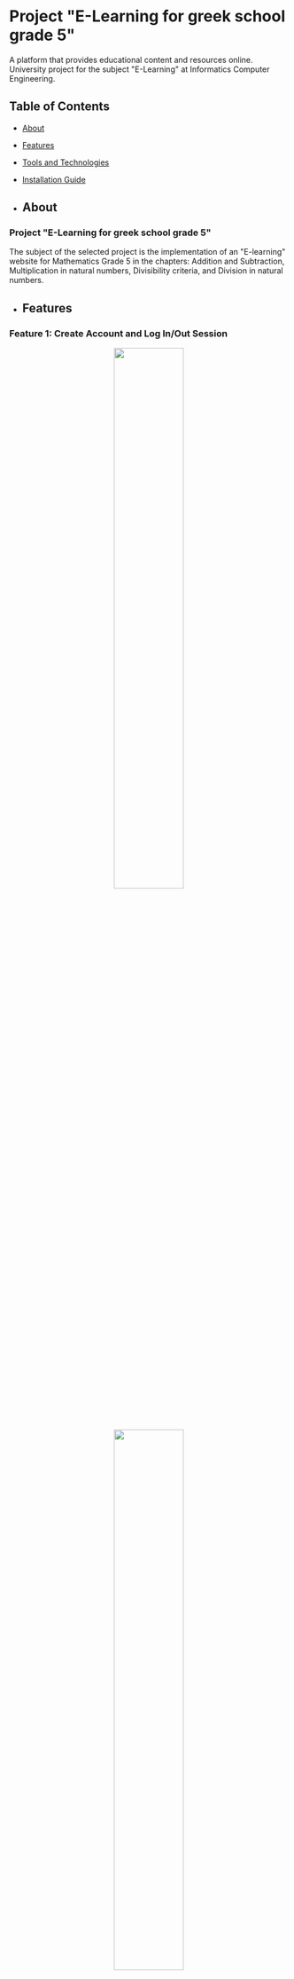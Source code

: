 # Project "E-Learning for greek school grade 5"
A platform that provides educational content and resources online. University project for the subject "E-Learning" at Informatics Computer Engineering.

## Table of Contents
- [About](#about)
- [Features](#features)
- [Tools and Technologies](#tools-and-technologies)
- [Installation Guide](#installation-guide)

- ## About

### Project "E-Learning for greek school grade 5"

The subject of the selected project is the implementation of an "E-learning" website for Mathematics Grade 5 in the chapters: Addition and Subtraction, Multiplication in natural numbers, Divisibility criteria, and Division in natural numbers.

- ## Features

### Feature 1: Create Account and Log In/Out Session

<div align="center">
  <img src="https://github.com/PaolaVlsc/E-Learning_WebsitePlatform/assets/87998374/ed840eb4-2bee-4a27-bbf2-4d36af19d999" width="50%">
  <img src="https://github.com/PaolaVlsc/E-Learning_WebsitePlatform/assets/87998374/22353fcf-bff2-4cd5-84ce-993a1b94f0bb" width="50%">
</div>

### Feature 2: Maths Chapters to Study

<div align="center">
  <img src="https://github.com/PaolaVlsc/E-Learning_WebsitePlatform/assets/87998374/184eb1d8-187a-46ab-bdf2-444c9bded19d" width="50%">
  <img src="https://github.com/PaolaVlsc/E-Learning_WebsitePlatform/assets/87998374/5932aa5b-21fe-4790-b47a-53552642451d" width="50%">
  <img src="https://github.com/PaolaVlsc/E-Learning_WebsitePlatform/assets/87998374/4f14421d-3f49-4020-8b88-c2cbb9b37a2c" width="50%">
</div>

### Feature 3: Quiz Tests to Challenge Your Knowledge

<div align="center">
  <img src="https://github.com/PaolaVlsc/E-Learning_WebsitePlatform/assets/87998374/25de3f2b-d89c-4e2d-be0c-4842cee77bfc" width="50%">
  <img src="https://github.com/PaolaVlsc/E-Learning_WebsitePlatform/assets/87998374/e2f0d1ee-3e89-4cc4-9362-a26e9d4fe1bd" width="50%">
</div>

### Feature 4: Statistics

<div align="center">
  <img src="https://github.com/PaolaVlsc/E-Learning_WebsitePlatform/assets/87998374/3dd16dcd-f4ee-4f9d-b3bd-24ea93f9a5be" width="50%">
  <img src="https://github.com/PaolaVlsc/E-Learning_WebsitePlatform/assets/87998374/3125c60a-2314-45e5-962c-c2727e7d2e1c" width="50%">
  <img src="https://github.com/PaolaVlsc/E-Learning_WebsitePlatform/assets/87998374/131f913f-81fc-4a90-a4e8-a52c6c53f057" width="50%">
</div>

### Feature 5: Games

<div align="center">
  <img src="https://github.com/PaolaVlsc/E-Learning_WebsitePlatform/assets/87998374/c19e6a3f-d3db-47be-9b1e-bd7774813a7f" width="50%">
</div>

- ## Tools and Technologies

### Development Tools

- **App**: Web Application
- **IDE**: IntelliJ JetBrains 2021.3.2
- **Application Server**: Glassfish 6.2.5
- **JDK**: 17 Open Oracle
- **Version**: Jakarta EE 9
- **GitHub Repository**: [ProjectEL](https://github.com/SofiaBili/Project-E-Learning-Platform)
- **Database**: MariaDB 2.7.0

- ## Technologies Used

#### Front End

- HTML5
- CSS
- JavaScript

#### Back End

- MySQL
- phpMyAdmin
- Java Servlet

## Installation Guide

### Prerequisites

Before you get started with this project, please make sure you have the following prerequisites in place:

- **Web Development Tools**:
  - [Glassfish](https://javaee.github.io/glassfish/) (Version 6.2.5) as your application server.
  - [MariaDB](https://mariadb.org/) (Version 2.7.0) for the database. "ProjectEL.sql" is provided in the project. Make sure to import it on your database.

Make sure to install and configure these tools and technologies properly before proceeding with the project.

### Installation

- Clone this repository to your local development environment using `git clone`.

#### Step 1: Open your project in IntelliJ app
<div align="center">
  <img src="https://github.com/PaolaVlsc/E-Learning_Website-coauthor/assets/87998374/8c3ba5fb-76c9-4aa1-a44e-68e26af8e981" width="50%">
</div>

#### Step 2: Configure Server in IntelliJ
- Add Configuration

<div align="center">
  <img src="https://github.com/PaolaVlsc/E-Learning_Website-coauthor/assets/87998374/e94f6226-a01f-4407-afd2-263e10c8f9bf" width="50%">
</div>

- Add new -> GlassFish Server -> Local

<div align="center">
  <img src="https://github.com/PaolaVlsc/E-Learning_Website-coauthor/assets/87998374/e8ead970-b40d-401f-a09c-e1dbf99ca062" width="50%">
</div>

- Configure and choose the folder glassfish

<div align="center">
  <img src="https://github.com/PaolaVlsc/E-Learning_Website-coauthor/assets/87998374/93781eca-72e6-4a8b-abce-708204cdc13a" width="50%">
</div>

- Set Server Domain: domain1

- To fix the problem, click on "Fix" and then "ProjectEL: war exploded"

<div align="center">
  <img src="https://github.com/PaolaVlsc/E-Learning_Website-coauthor/assets/87998374/13439423-d164-431e-9bba-a6914e014a26" width="50%">
</div>

#### Step 3: Configure database in IntelliJ
- file>project structure>libraries

<div align="center">
  <img src="https://github.com/PaolaVlsc/E-Learning_Website-coauthor/assets/87998374/1cc211be-4eec-459c-aef6-010936e469a0" width="50%">
</div>

- choose org.mariadb.jdbc:mariadb-java-client:2.7.0 and download

<div align="center">
  <img src="https://github.com/PaolaVlsc/E-Learning_Website-coauthor/assets/87998374/085c8e63-7510-498c-b503-02c44265871f" width="50%">
</div>

- go to "artifacts" and select the project name: "war exploded" and check if, on the right, under the "available elements," there is MariaDB. If it doesn't exist, the process ends. If it does exist, then right-click on it and choose "put into /WEB-IN."

<div align="center">
  <img src="https://github.com/PaolaVlsc/E-Learning_Website-coauthor/assets/87998374/c0caec0b-dcbf-4618-b7f4-ba33085df83c" width="50%">
  <img src="https://github.com/PaolaVlsc/E-Learning_Website-coauthor/assets/87998374/1397a746-f23b-487b-9c6a-ee69d47c45a8" width="50%">
</div>

#### Step 4: Run the project
<div align="center">
  <img src="https://github.com/PaolaVlsc/E-Learning_Website-coauthor/assets/87998374/79032f4f-aee9-47c1-b2e3-729127514b6d" width="50%">
  <img src="https://github.com/PaolaVlsc/E-Learning_Website-coauthor/assets/87998374/51075a7e-3761-4501-b844-af43230bcf2d" width="75%">
</div>

## Contribution

This project was created by:
- [Me-Sofia Bili](https://github.com/SofiaBili)
- [Velasco Paola](https://github.com/PaolaVlsc)
- [Chaniotakis Nikolas](https://github.com/ChaniotakisNikolaos)
- [Limnos Jason](https://github.com/LimnosJason)

## Further Analysis(Greek User Manual and Download Manual)
